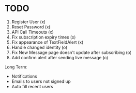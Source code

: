#  TODO

1) Register User (x)
2) Reset Password (x)
3) API Call Timeouts (x)
4) Fix subscription expiry times (x)
5) Fix appearance of TextFieldAlert (x)
6) Handle changed identity (o)
7) Fix New Message page doesn't update after subscribing (o)
8) Add confirm alert after sending live message (o)


Long Term:
- Notifications
- Emails to users not signed up
- Auto fill recent users


